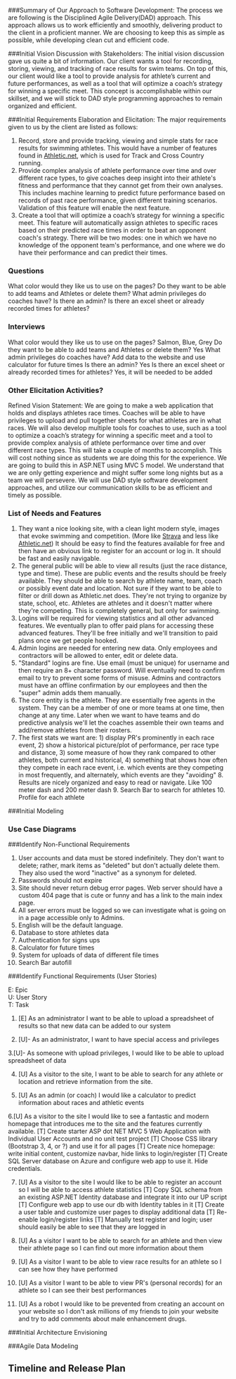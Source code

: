 ﻿###Summary of Our Approach to Software Development:
The process we are following is the Disciplined Agile Delivery(DAD) approach. This approach allows us to work efficiently and smoothly, delivering product to the client in a proficient manner. We are choosing to keep this as simple as possible, while developing clean cut and efficient code. 


###Initial Vision Discussion with Stakeholders:
The initial vision discussion gave us quite a bit of information. Our client wants a tool for recording, storing, viewing, and tracking of race results for swim teams. On top of this, our client would like a tool to provide analysis for athlete’s current and future performances, as well as a tool that will optimize a coach’s strategy for winning a specific meet. This concept is accomplishable within our skillset, and we will stick to DAD style programming approaches to remain organized and efficient. 


###Initial Requirements Elaboration and Elicitation:
The major requirements given to us by the client are listed as follows:
1. Record, store and provide tracking, viewing and simple stats for race results for swimming athletes.  This would have a number of features found in [Athletic.net](https://www.athletic.net/), which is used for Track and Cross Country running.
2. Provide complex analysis of athlete performance over time and over different race types, to give coaches deep insight into their athlete's fitness and performance that they cannot get from their own analyses.  This includes machine learning to predict future performance based on records of past race performance, given different training scenarios.  Validation of this feature will enable the next feature.
3. Create a tool that will optimize a coach’s strategy for winning a specific meet.  This feature will automatically assign athletes to specific races based on their predicted race times in order to beat an opponent coach's strategy.  There will be two modes: one in which we have no knowledge of the opponent team's performance, and one where we do have their performance and can predict their times.


### Questions
What color would they like us to use on the pages?
Do they want to be able to add teams and Athletes or delete them?
What admin privileges do coaches have?
Is there an admin?
Is there an excel sheet or already recorded times for athletes?


### Interviews
What color would they like us to use on the pages?
        Salmon, Blue, Grey
Do they want to be able to add teams and Athletes or delete them?
        Yes
What admin privileges do coaches have?
        Add data to the website and use calculator for future times
Is there an admin?
        Yes
Is there an excel sheet or already recorded times for athletes?
        Yes, it will be needed to be added


        
### Other Elicitation Activities?
Refined Vision Statement:
We are going to make a web application that holds and displays athletes race times. Coaches will be able to have privileges to upload and pull together sheets for what athletes are in what races. We will also develop multiple tools for coaches to use, such as a tool to optimize a coach’s strategy for winning a specific meet and a tool to provide complex analysis of athlete performance over time and over different race types. This will take a couple of months to accomplish. This will cost nothing since as students we are doing this for the experience. We are going to build this in ASP.NET using MVC 5 model. We understand that we are only getting experience and might suffer some long nights but as a team we will persevere. We will use DAD style software development approaches, and utilize our communication skills to be as efficient and timely as possible. 


### List of Needs and Features
1. They want a nice looking site, with a clean light modern style, images that evoke swimming and competition.  (More like [Strava](https://www.strava.com/features) and less like [Athletic.net](https://www.athletic.net/TrackAndField/Division/Event.aspx?DivID=100004&Event=14))  It should be easy to find the features available for free and then have an obvious link to register for an account or log in.  It should be fast and easily navigable.  
2. The general public will be able to view all results (just the race distance, type and time).  These are public events and the results should be freely available.  They should be able to search by athlete name, team, coach or possibly event date and location.  Not sure if they want to be able to filter or drill down as Athletic.net does.  They're not trying to organize by state, school, etc. Athletes are athletes and it doesn't matter where they're competing.  This is completely general, but only for swimming.
3. Logins will be required for viewing statistics and all other advanced features.  We eventually plan to offer paid plans for accessing these advanced features.  They'll be free initially and we'll transition to paid plans once we get people hooked.
4. Admin logins are needed for entering new data.  Only employees and contractors will be allowed to enter, edit or delete data.
5. "Standard" logins are fine.  Use email (must be unique) for username and then require an 8+ character password.  Will eventually need to confirm email to try to prevent some forms of misuse.  Admins and contractors must have an offline confirmation by our employees and then the "super" admin adds them manually.
6. The core entity is the athlete.  They are essentially free agents in the system.  They can be a member of one or more teams at one time, then change at any time.  Later when we want to have teams and do predictive analysis we'll let the coaches assemble their own teams and add/remove athletes from their rosters.
7. The first stats we want are: 1) display PR's prominently in each race event, 2) show a historical picture/plot of performance, per race type and distance, 3) some measure of how they rank compared to other athletes, both current and historical, 4) something that shows how often they compete in each race event, i.e. which events are they competing in most frequently, and alternately, which events are they "avoiding"
        8. Results are nicely organized and easy to read or navigate. Like 100 meter dash and 200 meter dash
        9. Search Bar to search for athletes
        10. Profile for each athlete




























































###Initial Modeling
  











### Use Case Diagrams
  









###Identify Non-Functional Requirements


1. User accounts and data must be stored indefinitely.  They don't want to delete; rather, mark items as "deleted" but don't actually delete them.  They also used the word "inactive" as a synonym for deleted.
2. Passwords should not expire
3. Site should never return debug error pages.  Web server should have a custom 404 page that is cute or funny and has a link to the main index page.
4. All server errors must be logged so we can investigate what is going on in a page accessible only to Admins.
5. English will be the default language.
6. Database to store athletes data
7. Authentication for signs ups
8. Calculator for future times
9. System for uploads of data of different file times
10. Search Bar autofill


###Identify Functional Requirements (User Stories)


E: Epic  
U: User Story  
T: Task  


1. [E] As an administrator I want to be able to upload a spreadsheet of results so that new data can be added to our system


2. [U]- As an administrator, I want to have special access and privileges


3.[U]- As someone with upload privileges, I would like to be able to upload spreadsheet of data


4. [U] As a visitor to the site, I want to be able to search for any athlete or location and retrieve information from the site. 


5. [U] As an admin (or coach) I would like a calculator to predict information about races and athletic events 


6.[U] As a visitor to the site I would like to see a fantastic and modern homepage that introduces me to the site and the features currently available.
    [T] Create starter ASP dot NET MVC 5 Web Application with Individual User Accounts and no unit test project
   [T] Choose CSS library (Bootstrap 3, 4, or ?) and use it for all pages
   [T] Create nice homepage: write initial content, customize navbar, hide links to login/register
   [T] Create SQL Server database on Azure and configure web app to use it. Hide credentials.


7.  [U] As a visitor to the site I would like to be able to register an account so I will be able to access athlete statistics
   [T] Copy SQL schema from an existing ASP.NET Identity database and integrate it into our UP script
   [T] Configure web app to use our db with Identity tables in it
   [T] Create a user table and customize user pages to display additional data
   [T] Re-enable login/register links
   [T] Manually test register and login; user should easily be able to see that they are logged in


8. [U] As a visitor I want to be able to search for an athlete and then view their athlete page so I can find out more information about them


9. [U] As a visitor I want to be able to view race results for an athlete so I can see how they have performed


10. [U] As a visitor I want to be able to view PR's (personal records) for an athlete so I can see their best performances


11. [U] As a robot I would like to be prevented from creating an account on your website so I don't ask millions of my friends to join your website and try to add comments about male enhancement drugs.


###Initial Architecture Envisioning
  





















###Agile Data Modeling
  











## Timeline and Release Plan
